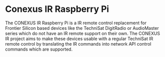 # Conexus IR Raspberry Pi
The CONEXUS IR Raspberry Pi is a IR remote control replacement for Frontier Silicon based devices like the TechniSat DigitRadio or AudioMaster series which do not have an IR remote support on their own.
The CONEXUS IR project aims to make these devices usable with a regular TechniSat IR remote control by translating the IR commands into network API control commands which are supported.
